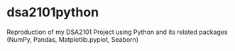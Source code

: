 # dsa2101python
Reproduction of my DSA2101 Project using Python and its related packages (NumPy, Pandas, Matplotlib.pyplot, Seaborn)
